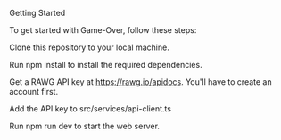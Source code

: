 Getting Started

To get started with Game-Over, follow these steps:

Clone this repository to your local machine.

Run npm install to install the required dependencies.

Get a RAWG API key at https://rawg.io/apidocs. You'll have to create an account first.

Add the API key to src/services/api-client.ts

Run npm run dev to start the web server.
